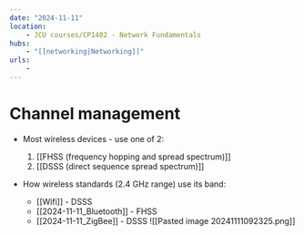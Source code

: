 ```yaml
---
date: "2024-11-11"
location: 
    - JCU courses/CP1402 - Network Fundamentals
hubs: 
    - "[[networking|Networking]]"
urls:
    - 
---
```


# Channel management
+ Most wireless devices - use one of 2:
    1. [[FHSS (frequency hopping and spread spectrum)]]
    2. [[DSSS (direct sequence spread spectrum)]]

+ How wireless standards (2.4 GHz range) use its band:
    + [[Wifi]] - DSSS
    + [[2024-11-11_Bluetooth]] - FHSS
    + [[2024-11-11_ZigBee]] - DSSS
![[Pasted image 20241111092325.png]]